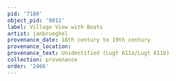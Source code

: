 ```yaml
---
pid: '7180'
object_pid: '9811'
label: Village View with Boats
artist: janbrueghel
provenance_date: 18th century to 19th century
provenance_location:
provenance_text: Unidentified (Lugt 611a/Lugt 611b)
collection: provenance
order: '2466'
---
```

